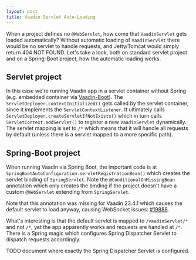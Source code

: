 ```yaml
---
layout: post
title: Vaadin Servlet Auto-Loading
---
```


When a project defines no `@WebServlet`, how come that `VaadinServlet` gets loaded automatically?
Without automatic loading of `VaadinServlet` there would be no servlet to handle
requests, and Jetty/Tomcat would simply return 404 NOT FOUND.
Let's take a look, both on standard servlet project and on a Spring-Boot project, how
the automatic loading works.

## Servlet project

In this case we're running Vaadin app in a servlet container without Spring (e.g.
embedded container via [Vaadin-Boot](https://github.com/mvysny/vaadin-boot)).
The `ServletDeployer.contextInitialized()` gets called by the servlet container,
since it implements the `ServletContextListener`. It ultimately calls `ServletDeployer.createServletIfNotExists()`
which in turn calls `ServletContext.addServlet()` to register a new `VaadinServlet` dynamically.
The servlet mapping is set to `/*` which means that it will handle all requests by default
(unless there is a servlet mapped to a more specific path).

## Spring-Boot project

When running Vaadin via Spring Boot, the important code is at `SpringBootAutoConfiguration.servletRegistrationBean()`
which creates the servlet binding of `SpringServlet`. Note the `@ConditionalOnMissingBean` annotation
which only creates the binding if the project doesn't have a custom `@WebServlet` extending
from `SpringServlet`.

Note that this annotation was missing for Vaadin 23.4.1 which causes the default servlet to load anyway,
causing WebSocket issues: [#19888](https://github.com/vaadin/flow/issues/19888).

What's interesting is that the default servlet is mapped to `/vaadinServlet/*` and not `/*`,
yet the app apparently works and requests are handled at `/*`. There is a Spring magic which
configures Spring Dispatcher Servlet to dispatch requests accordingly.

TODO document where exactly the Spring Dispatcher Servlet is configured.

